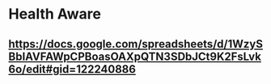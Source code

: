 # Health Aware

## https://docs.google.com/spreadsheets/d/1WzySBbIAVFAWpCPBoasOAXpQTN3SDbJCt9K2FsLvk6o/edit#gid=122240886


